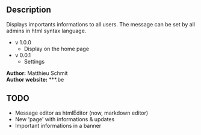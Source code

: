 ## Description

Displays importants informations to all users.
The message can be set by all admins in html syntax language.

* v 1.0.0
    - Display on the home page
* v 0.0.1
    - Settings

__Author:__ Matthieu Schmit  
__Author website:__ ***.be

## TODO
+ Message editor as htmlEditor (now, markdown editor)
+ New 'page' with informations & updates
+ Important informations in a banner


